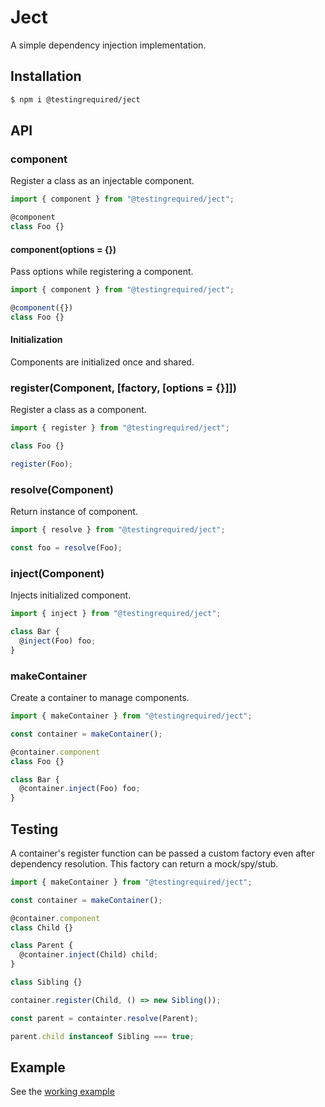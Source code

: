 # Ject

A simple dependency injection implementation.

## Installation

```bash
$ npm i @testingrequired/ject
```

## API

### component

Register a class as an injectable component.

```javascript
import { component } from "@testingrequired/ject";

@component
class Foo {}
```

#### component(options = {})

Pass options while registering a component.

```javascript
import { component } from "@testingrequired/ject";

@component({})
class Foo {}
```

#### Initialization

Components are initialized once and shared.

### register(Component, [factory, [options = {}]])

Register a class as a component.

```javascript
import { register } from "@testingrequired/ject";

class Foo {}

register(Foo);
```

### resolve(Component)

Return instance of component.

```javascript
import { resolve } from "@testingrequired/ject";

const foo = resolve(Foo);
```

### inject(Component)

Injects initialized component.

```javascript
import { inject } from "@testingrequired/ject";

class Bar {
  @inject(Foo) foo;
}
```

### makeContainer

Create a container to manage components.

```javascript
import { makeContainer } from "@testingrequired/ject";

const container = makeContainer();

@container.component
class Foo {}

class Bar {
  @container.inject(Foo) foo;
}
```

## Testing

A container's register function can be passed a custom factory even after dependency resolution. This factory can return a mock/spy/stub.

```javascript
import { makeContainer } from "@testingrequired/ject";

const container = makeContainer();

@container.component
class Child {}

class Parent {
  @container.inject(Child) child;
}

class Sibling {}

container.register(Child, () => new Sibling());

const parent = containter.resolve(Parent);

parent.child instanceof Sibling === true;
```

## Example

See the [working example](example/README.md)
